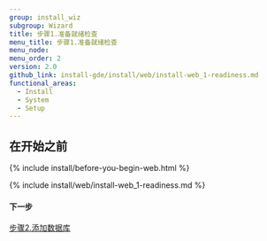```yaml
---
group: install_wiz
subgroup: Wizard
title: 步骤1.准备就绪检查
menu_title: 步骤1.准备就绪检查
menu_node:
menu_order: 2
version: 2.0
github_link: install-gde/install/web/install-web_1-readiness.md
functional_areas:
  - Install
  - System
  - Setup
---
```


## 在开始之前
{% include install/before-you-begin-web.html %}

{% include install/web/install-web_1-readiness.md %}

#### 下一步
<a href="{{ page.baseurl }}/install-gde/install/web/install-web_2-db.html">步骤2.添加数据库</a>

